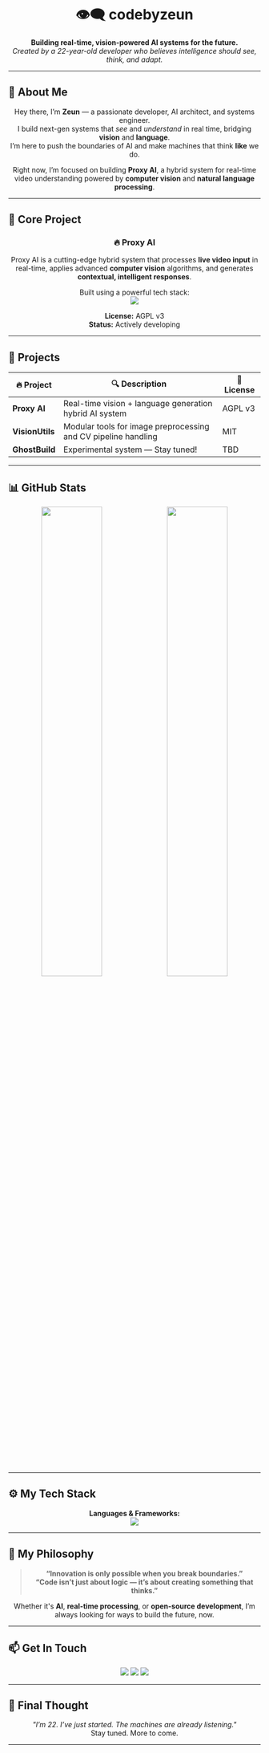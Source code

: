 <h1 align="center">👁️‍🗨️ codebyzeun</h1>

<p align="center">
  <strong>Building real-time, vision-powered AI systems for the future.</strong><br>
  <em>Created by a 22-year-old developer who believes intelligence should see, think, and adapt.</em>
</p>

---

## 🧠 About Me

<div align="center">

Hey there, I’m **Zeun** — a passionate developer, AI architect, and systems engineer.  
I build next-gen systems that *see* and *understand* in real time, bridging **vision** and **language**.  
I’m here to push the boundaries of AI and make machines that think **like** we do.  

Right now, I’m focused on building **Proxy AI**, a hybrid system for real-time video understanding powered by **computer vision** and **natural language processing**.

</div>

---

## 🚀 Core Project

<div align="center">

### 🔥 **Proxy AI**

Proxy AI is a cutting-edge hybrid system that processes **live video input** in real-time, applies advanced **computer vision** algorithms, and generates **contextual, intelligent responses**.  

Built using a powerful tech stack:
<br/>
<img src="https://skillicons.dev/icons?i=python,pytorch,opencv,fastapi,linux&theme=dark" />

**License:** AGPL v3  
**Status:** Actively developing

</div>

---

## 🔧 Projects

<div align="center">

| 🔥 Project      | 🔍 Description                                                  | 🧾 License |
|----------------|------------------------------------------------------------------|------------|
| **Proxy AI**   | Real-time vision + language generation hybrid AI system         | AGPL v3    |
| **VisionUtils**| Modular tools for image preprocessing and CV pipeline handling  | MIT        |
| **GhostBuild** | Experimental system — Stay tuned!                               | TBD        |

</div>

---

## 📊 GitHub Stats

<p align="center">
  <img src="https://github-readme-stats.vercel.app/api?username=codebyzeun&show_icons=true&theme=radical" width="49%" />
  <img src="https://github-readme-stats.vercel.app/api/top-langs/?username=codebyzeun&layout=compact&theme=radical" width="49%" />
</p>

---

## ⚙️ My Tech Stack

<div align="center">

**Languages & Frameworks:**  
<img src="https://skillicons.dev/icons?i=c,cplusplus,csharp,java,javascript,typescript,python,react,svelte,vuetify,tailwind,nodejs,nginx,flutter,dart,reactnative,tensorflow,pytorch,opencv,mysql,postgresql,docker,kubernetes,firebase,net,rails,electron,selenium,puppeteer,matlab,unity,unreal&theme=dark" />

</div>

---

## 💭 My Philosophy

<div align="center">

> **“Innovation is only possible when you break boundaries.”**  
> **“Code isn’t just about logic — it’s about creating something that thinks.”**

Whether it's **AI**, **real-time processing**, or **open-source development**, I’m always looking for ways to build the future, now.

</div>

---

## 📫 Get In Touch

<p align="center">
  <a href="https://github.com/codebyzeun"><img src="https://img.shields.io/badge/GitHub-codebyzeun-181717?style=for-the-badge&logo=github" /></a>
  <a href="mailto:youremail@example.com"><img src="https://img.shields.io/badge/Email-Send%20Message-blue?style=for-the-badge&logo=gmail" /></a>
  <a href="#"><img src="https://img.shields.io/badge/Discord-codebyzeun%230420-5865F2?style=for-the-badge&logo=discord&logoColor=white" /></a>
</p>

---

## 🎤 Final Thought

<div align="center">

_"I’m 22. I’ve just started. The machines are already listening."_  
Stay tuned. More to come.

</div>

---
